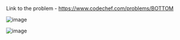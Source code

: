 Link to the problem - https://www.codechef.com/problems/BOTTOM


![image](https://github.com/Haleshot/Competitive-Programming/assets/57552973/615ccc11-27b1-43e2-8234-9012244da85f)



![image](https://github.com/Haleshot/Competitive-Programming/assets/57552973/ad274493-8850-48f7-91a7-bb623a251706)
